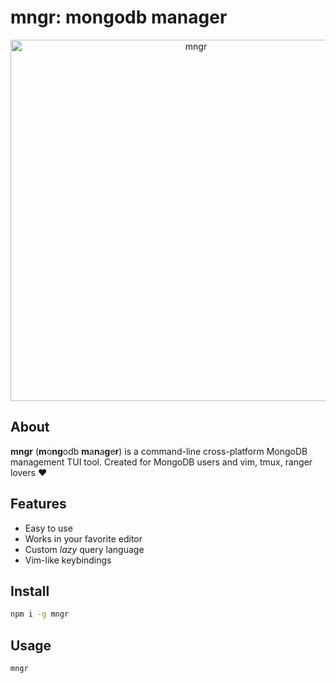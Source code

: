 # mngr: mongodb manager

<p align="center"><img src="https://raw.githubusercontent.com/infely/mongog/master/mngr.gif" width="578" alt="mngr"></p>

## About

**mngr** (**m**o**ng**odb **m**a**n**a**g**e**r**) is a command-line cross-platform MongoDB management TUI tool. Created
for MongoDB users and vim, tmux, ranger lovers :heart:

## Features

* Easy to use
* Works in your favorite editor
* Custom *lazy* query language
* Vim-like keybindings

## Install

```bash
npm i -g mngr
```

## Usage

```bash
mngr
```
